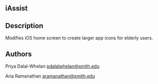 ## iAssist 

## Description

Modifies iOS home screen to create larger app icons for elderly users. 


## Authors

Priya Dalal-Whelan 
pdalalwhelan@smith.edu 

Aria Ramanathan
aramanathan@smith.edu
